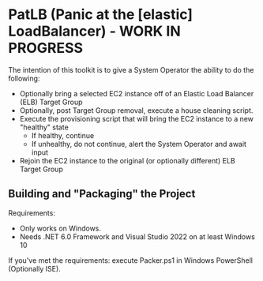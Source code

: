 # PatLB (Panic at the [elastic] LoadBalancer) - WORK IN PROGRESS

The intention of this toolkit is to give a System Operator the ability to do the following:
- Optionally bring a selected EC2 instance off of an Elastic Load Balancer (ELB) Target Group
- Optionally, post Target Group removal, execute a house cleaning script.
- Execute the provisioning script that will bring the EC2 instance to a new "healthy" state
  - If healthy, continue
  - If unhealthy, do not continue, alert the System Operator and await input
- Rejoin the EC2 instance to the original (or optionally different) ELB Target Group

## Building and "Packaging" the Project
Requirements:
- Only works on Windows.
- Needs .NET 6.0 Framework and Visual Studio 2022 on at least Windows 10

If you've met the requirements: execute Packer.ps1 in Windows PowerShell (Optionally ISE).

